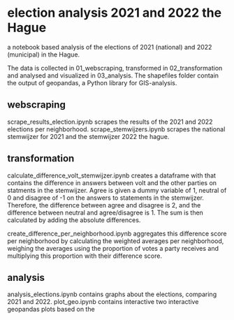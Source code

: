 # election analysis 2021 and 2022 the Hague

a notebook based analysis of the elections of 2021 (national) and 2022 (municipal) in the Hague. 

The data is collected in 01_webscraping, transformed in 02_transformation and analysed and visualized in 03_analysis. The shapefiles folder contain the output of geopandas, a Python library for GIS-analysis. 

## webscraping

scrape_results_election.ipynb scrapes the results of the 2021 and 2022 elections per neighborhood. 
scrape_stemwijzers.ipynb scrapes the national stemwijzer for 2021 and the stemwijzer 2022 the hague. 

## transformation

calculate_difference_volt_stemwijzer.ipynb creates a dataframe with that contains the difference in answers between volt and the other parties on statments in the stemwijzer. Agree is given a dummy variable of 1, neutral of 0 and disagree of -1 on the answers to statements in the stemwijzer. Therefore, the difference between agree and disagree is 2, and the difference between neutral and agree/disagree is 1. The sum is then calculated by adding the absolute differences. 

create_difference_per_neighborhood.ipynb aggregates this difference score per neighborhood by calculating the weighted averages per neighborhood, weighing the averages using the proportion of votes a party receives and multiplying this proportion with their difference score. 

## analysis

analysis_elections.ipynb contains  graphs about the elections, comparing 2021 and 2022. 
plot_geo.ipynb contains interactive two interactive geopandas plots based on the 
